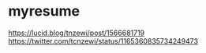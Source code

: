 # myresume
https://lucid.blog/tnzewi/post/1566681719
https://twitter.com/tcnzewi/status/1165360835734249473
